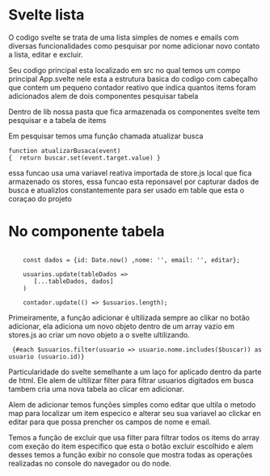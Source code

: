  # Svelte lista 
 
 O codigo svelte se trata de uma lista simples de nomes e emails com diversas funcionalidades como pesquisar por nome
 adicionar novo contato a lista, editar e excluir.


 Seu codigo principal esta localizado em src no qual temos um compo principal App.svelte nele esta a estrutura basica do codigo 
 com cabeçalho que contem um pequeno contador reativo que indica quantos items foram adicionados alem de dois componentes pesquisar tabela


 Dentro de lib nossa pasta que fica armazenada os componentes svelte tem pesquisar e a tabela de items


 Em pesquisar temos uma função chamada atualizar busca 
 
 ```
 function atualizarBusaca(event)
{  return buscar.set(event.target.value) }

```

 essa funcao usa uma variavel reativa importada de store.js local que fica armazenado os stores, essa funcao esta reponsavel por capturar dados de busca e atualizlos constantemente para ser usado em table que esta o coraçao do projeto

# No componente tabela 
```

    const dados = {id: Date.now() ,nome: '', email: '', editar};

    usuarios.update(tableDados => 
       [...tableDados, dados]
    )

    contador.update(() => $usuarios.length);

```

Primeiramente, a função adicionar é ultilizada sempre ao clikar no botão adicionar, ela adiciona um novo objeto dentro de um array vazio em stores.js ao criar um novo objeto a o svelte ultilizando. 

``` 
 {#each $usuarios.filter(usuario => usuario.nome.includes($buscar)) as usuario (usuario.id)}

```
Particularidade do svelte semelhante a um laço for aplicado dentro da parte de html. Ele alem de ultilizar filter para filtrar usuarios digitados em busca tambem cria uma nova tabela ao clicar em adicionar.

Alem de adicionar temos funções simples como editar que ultila o metodo map para localizar um item especico e alterar seu sua variavel ao clickar en editar para que possa prencher os campos de nome e email.

Temos a função de excluir que usa filter para filtrar todos os items do array com exeção do item especifico que esta o botão excluir escolhido e alem desses temos a função exibir no console que mostra todas as operações realizadas no console do navegador ou do node.




